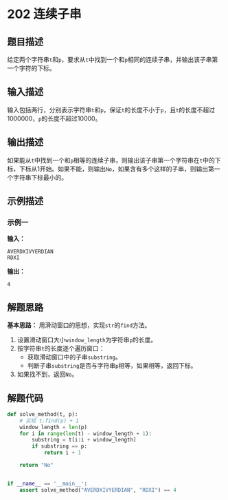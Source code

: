 # 202 连续子串

## 题目描述

给定两个字符串`t`和`p`，要求从`t`中找到一个和`p`相同的连续子串，并输出该子串第一个字符的下标。

## 输入描述

输入包括两行，分别表示字符串`t`和`p`，保证`t`的长度不小于`p`，且`t`的长度不超过1000000，`p`的长度不超过10000。

## 输出描述

如果能从`t`中找到一个和`p`相等的连续子串，则输出该子串第一个字符串在`t`中的下标，下标从1开始。如果不能，则输出`No`，如果含有多个这样的子串，则输出第一个字符串下标最小的。

## 示例描述

### 示例一

**输入：**
```text
AVERDXIVYERDIAN
RDXI
```

**输出：**
```text
4
```

## 解题思路

**基本思路：** 用滑动窗口的思想，实现`str`的`find`方法。
1. 设置滑动窗口大小`window_length`为字符串`p`的长度。
2. 按字符串`t`的长度逐个遍历窗口：
    - 获取滑动窗口中的子串`substring`。
    - 判断子串`substring`是否与字符串`p`相等，如果相等，返回下标。
3. 如果找不到，返回`No`。

## 解题代码
```python
def solve_method(t, p):
    # 实现 t.find(p) + 1
    window_length = len(p)
    for i in range(len(t) - window_length + 1):
        substring = t[i:i + window_length]
        if substring == p:
            return i + 1

    return "No"


if __name__ == '__main__':
    assert solve_method("AVERDXIVYERDIAN", "RDXI") == 4
```